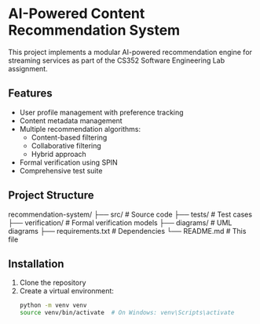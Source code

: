 # AI-Powered Content Recommendation System

This project implements a modular AI-powered recommendation engine for streaming services as part of the CS352 Software Engineering Lab assignment.

## Features

- User profile management with preference tracking
- Content metadata management
- Multiple recommendation algorithms:
  - Content-based filtering
  - Collaborative filtering
  - Hybrid approach
- Formal verification using SPIN
- Comprehensive test suite

## Project Structure

recommendation-system/
├── src/                   # Source code
├── tests/                 # Test cases
├── verification/          # Formal verification models
├── diagrams/              # UML diagrams
├── requirements.txt       # Dependencies
└── README.md              # This file


## Installation

1. Clone the repository
2. Create a virtual environment:
   ```bash
   python -m venv venv
   source venv/bin/activate  # On Windows: venv\Scripts\activate

   